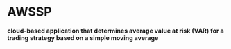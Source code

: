 # AWSSP
**cloud-based application that determines average value at risk (VAR) for a trading strategy based on a simple moving average**

